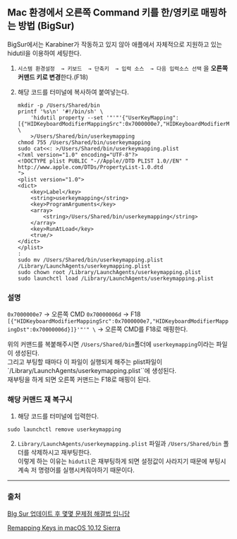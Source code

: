 ## Mac 환경에서 오른쪽 Command 키를 한/영키로 매핑하는 방법 (BigSur)

BigSur에서는 Karabiner가 작동하고 있지 않아 애플에서 자체적으로 지원하고 있는 hidutil을 이용하여 세팅한다.

1. `시스템 환경설정  → 키보드  → 단축키  → 입력 소스  → 다음 입력소스 선택` 을 **오른쪽 커맨드 키로 변경**한다.(F18)

2. 해당 코드를 터미널에 복사하여 붙여넣는다.

   ```shell
   mkdir -p /Users/Shared/bin
   printf '%s\n' '#!/bin/sh' \
       'hidutil property --set '"'"'{"UserKeyMapping":[{"HIDKeyboardModifierMappingSrc":0x7000000e7,"HIDKeyboardModifierMappingDst":0x70000006d}]}'"'" \
       >/Users/Shared/bin/userkeymapping
   chmod 755 /Users/Shared/bin/userkeymapping
   sudo cat<<: >/Users/Shared/bin/userkeymapping.plist
   <?xml version="1.0" encoding="UTF-8"?>
   <!DOCTYPE plist PUBLIC "-//Apple//DTD PLIST 1.0//EN" "
   http://www.apple.com/DTDs/PropertyList-1.0.dtd
   ">
   <plist version="1.0">
   <dict>
       <key>Label</key>
       <string>userkeymapping</string>
       <key>ProgramArguments</key>
       <array>
           <string>/Users/Shared/bin/userkeymapping</string>
       </array>
       <key>RunAtLoad</key>
       <true/>
   </dict>
   </plist>
   :
   sudo mv /Users/Shared/bin/userkeymapping.plist /Library/LaunchAgents/userkeymapping.plist
   sudo chown root /Library/LaunchAgents/userkeymapping.plist
   sudo launchctl load /Library/LaunchAgents/userkeymapping.plist
   ```

### 설명

`0x7000000e7`
   -> 오른쪽 CMD
`0x70000006d`
   -> F18
`[{"HIDKeyboardModifierMappingSrc":0x7000000e7,"HIDKeyboardModifierMappingDst":0x70000006d}]}'"'" \`
   -> 오른쪽 CMD를 F18로 매핑한다.

위의 커맨드를 복붙해주시면 `/Users/Shared/bin`폴더에 `userkeymapping`이라는 파일이 생성된다.  
그리고 부팅할 때마다 이 파일이 실행되게 해주는 plist파일이 `/Library/LaunchAgents/userkeymapping.plist``에 생성된다.  
재부팅을 하게 되면 오른쪽 커맨드는 F18로 매핑이 된다.  

### 해당 커맨드 재 복구시

1. 해당 코드를 터미널에 입력한다.

```shell
sudo launchctl remove userkeymapping
```

2. `Library/LaunchAgents/userkeymapping.plist` 파일과 `/Users/Shared/bin` 폴더를 삭제하시고 재부팅한다.  
이렇게 하는 이유는 `hidutil`은 재부팅하게 되면 설정값이 사라지기 때문에 부팅시 계속 저 명령어를 실행시켜줘야하기 때문이다.

---
### 출처
[BIg Sur 업데이트 후 몇몇 문제점 해결법 입니당](https://www.clien.net/service/board/cm_mac/15105447)

[Remapping Keys in macOS 10.12 Sierra](https://developer.apple.com/library/archive/technotes/tn2450/_index.html)
